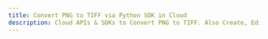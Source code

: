 ---title: Convert PNG to TIFF via Python SDK in Clouddescription: Cloud APIs & SDKs to Convert PNG to TIFF. Also Create, Edit & Render Microsoft Word & OpenOffice documents in the Cloud.---